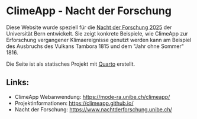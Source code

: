 # ClimeApp - Nacht der Forschung

Diese Website wurde speziell für die [Nacht der Forschung 2025](https://www.nachtderforschung.unibe.ch/) der Universität Bern entwickelt. Sie zeigt konkrete Beispiele, wie ClimeApp zur Erforschung vergangener Klimaereignisse genutzt werden kann am Beispiel des Ausbruchs des Vulkans Tambora 1815 und dem "Jahr ohne Sommer" 1816.

Die Seite ist als statisches Projekt mit [Quarto](https://quarto.org/) erstellt.

## Links:

-   ClimeApp Webanwendung: <https://mode-ra.unibe.ch/climeapp/>
-   Projektinformationen: <https://climeapp.github.io/>
-   Nacht der Forschung: <https://www.nachtderforschung.unibe.ch/>
